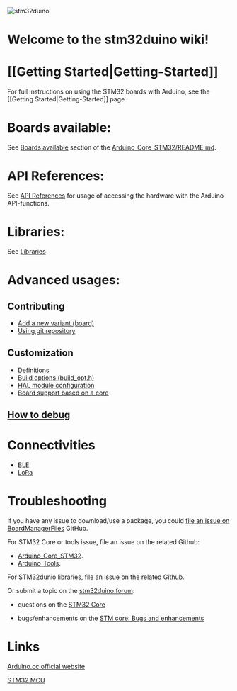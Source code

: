 ![stm32duino](https://avatars2.githubusercontent.com/u/12180191?v=3&s=200) 
# Welcome to the **stm32duino** wiki!

# [[Getting Started|Getting-Started]]
For full instructions on using the STM32 boards with Arduino, see the [[Getting Started|Getting-Started]] page.

# Boards available:
See [Boards available](https://github.com/stm32duino/Arduino_Core_STM32/blob/master/README.md#boards-available) section of the [Arduino_Core_STM32/README.md](https://github.com/stm32duino/Arduino_Core_STM32/blob/master/README.md).

# API References:
See [API References](https://github.com/stm32duino/wiki/wiki/API) for usage of accessing the hardware with the Arduino API-functions.

# Libraries:
See [Libraries](https://github.com/stm32duino/wiki/wiki/Libraries)

# Advanced usages:
## Contributing
* [Add a new variant (board)](https://github.com/stm32duino/wiki/wiki/Add-a-new-variant-%28board%29)
* [Using git repository](https://github.com/stm32duino/wiki/wiki/Using-git-repository)
## Customization
* [Definitions](https://github.com/stm32duino/wiki/wiki/Custom-definitions)
* [Build options (build_opt.h)](https://github.com/stm32duino/wiki/wiki/Customize-build-options-using-build_opt.h)
* [HAL module configuration](https://github.com/stm32duino/wiki/wiki/HAL-configuration)
* [Board support based on a core](https://github.com/stm32duino/wiki/wiki/Custom-board-based-on-a-core)
## [How to debug](https://github.com/stm32duino/wiki/wiki/How-to-debug)

# Connectivities
* [BLE](https://github.com/stm32duino/wiki/wiki/stm32duinoble)
* [LoRa](https://github.com/stm32duino/wiki/wiki/lora)

# Troubleshooting

If you have any issue to download/use a package, you could [file an issue on BoardManagerFiles](https://github.com/stm32duino/BoardManagerFiles/issues/new) GitHub.

For STM32 Core or tools issue, file an issue on the related Github:
 * [Arduino_Core_STM32](https://github.com/stm32duino/Arduino_Core_STM32/issues/new).
 * [Arduino_Tools](https://github.com/stm32duino/Arduino_Tools/issues/new).

For STM32dunio libraries, file an issue on the related Github.

Or submit a topic on the [stm32duino forum](http://stm32duino.com):

 * questions on the [STM32 Core](http://stm32duino.com/viewforum.php?f=48)

 * bugs/enhancements on the [STM core: Bugs and enhancements](http://stm32duino.com/viewforum.php?f=49)

# Links
[Arduino.cc official website](https://www.arduino.cc/)

[STM32 MCU](http://www.st.com/en/microcontrollers/stm32-32-bit-arm-cortex-mcus.html)